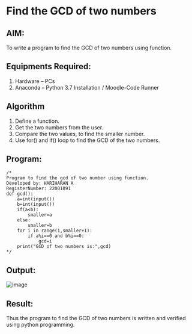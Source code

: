 # Find the GCD of two numbers

## AIM:
To write a program to find the GCD of two numbers using function.

## Equipments Required:
1. Hardware – PCs
2. Anaconda – Python 3.7 Installation / Moodle-Code Runner

## Algorithm
1. Define a function.
2. Get the two numbers from the user.
3. Compare the two values, to find the smaller number.
4. Use for() and if() loop to find the GCD of the two numbers.

## Program:
```
/*
Program to find the gcd of two number using function.
Developed by: HARIHARAN A
RegisterNumber: 22001891
def gcd():
    a=int(input())
    b=int(input())
    if(a<b):
        smaller=a
    else:
        smaller=b
    for i in range(1,smaller+1):
        if a%i==0 and b%i==0:
            gcd=i
    print("GCD of two numbers is:",gcd)
*/
```

## Output:
![image](https://user-images.githubusercontent.com/120353431/213843687-c9f659d9-9acf-43dd-b567-d36db87fb8bc.png)



## Result:
Thus the program to find the GCD of two numbers is written and verified using python programming.
